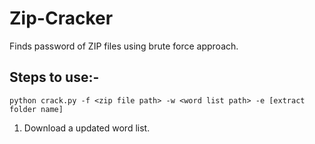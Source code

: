 # Zip-Cracker

Finds password of ZIP files using brute force approach.

## Steps to use:-

```
python crack.py -f <zip file path> -w <word list path> -e [extract folder name]
```

1. Download a updated word list.
